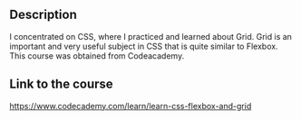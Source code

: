 ## Description 
I concentrated on CSS, where I practiced and learned about Grid. Grid is an important and very useful subject in CSS that is quite similar to Flexbox. This course was obtained from Codeacademy. 
 ## Link to the course
https://www.codecademy.com/learn/learn-css-flexbox-and-grid
